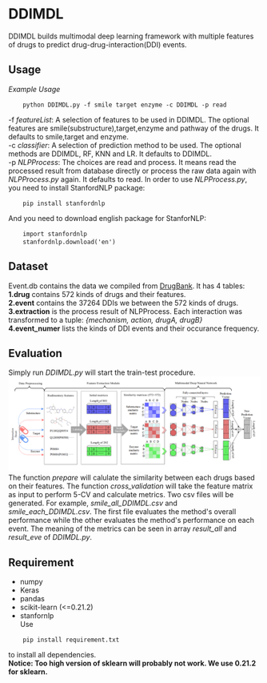 # DDIMDL
DDIMDL builds multimodal deep learning framework with multiple features of drugs to predict drug-drug-interaction(DDI) events.
## Usage
*Example Usage*
```
    python DDIMDL.py -f smile target enzyme -c DDIMDL -p read
```
-f *featureList*: A selection of features to be used in DDIMDL. The optional features are smile(substructure),target,enzyme and pathway of the drugs. It defaults to smile,target and enzyme.  
-c *classifier*: A selection of prediction method to be used. The optional methods are DDIMDL, RF, KNN and LR. It defaults to DDIMDL.  
-p *NLPProcess*: The choices are read and process. It means read the processed result from database directly or process the raw data again with *NLPProcess.py* again. It defaults to read. In order to use *NLPProcess.py*, you need to install StanfordNLP package:

```
    pip install stanfordnlp
```
And you need to download english package for StanforNLP:
```
    import stanfordnlp
    stanfordnlp.download('en')
```
## Dataset
Event.db contains the data we compiled from [DrugBank](https://www.drugbank.ca/). It has 4 tables:  
**1.drug** contains 572 kinds of drugs and their features.  
**2.event** contains the 37264 DDIs we between the 572 kinds of drugs.  
**3.extraction** is the process result of NLPProcess. Each interaction was transformed to a tuple: *{mechanism, action, drugA, drugB}*  
**4.event_numer** lists the kinds of DDI events and their occurance frequency.  
## Evaluation
Simply run *DDIMDL.py* will start the train-test procedure.
![avatar](https://raw.githubusercontent.com/YifanDengWHU/img/master/%E6%B5%81%E7%A8%8B%E5%9B%BE0316-3.bmp)
The function *prepare* will calulate the similarity between each drugs based on their features. The function *cross_validation* will take the feature matrix as input to perform 5-CV and calculate metrics. Two csv files will be generated. For example, *smile_all_DDIMDL.csv* and *smile_each_DDIMDL.csv*. The first file evaluates the method's overall performance while the other evaluates the method's performance on each event. The meaning of the metrics can be seen in array *result_all* and *result_eve* of *DDIMDL.py*.
## Requirement
- numpy
- Keras
- pandas
- scikit-learn (<=0.21.2)
- stanfornlp  
Use
```
    pip install requirement.txt
```
to install all dependencies.  
**Notice: Too high version of sklearn will probably not work. We use 0.21.2 for sklearn.**
